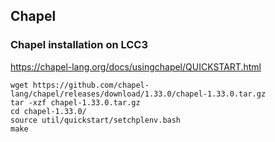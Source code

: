 ## Chapel

### Chapel installation on LCC3

https://chapel-lang.org/docs/usingchapel/QUICKSTART.html

```
wget https://github.com/chapel-lang/chapel/releases/download/1.33.0/chapel-1.33.0.tar.gz
tar -xzf chapel-1.33.0.tar.gz
cd chapel-1.33.0/
source util/quickstart/setchplenv.bash
make
```
